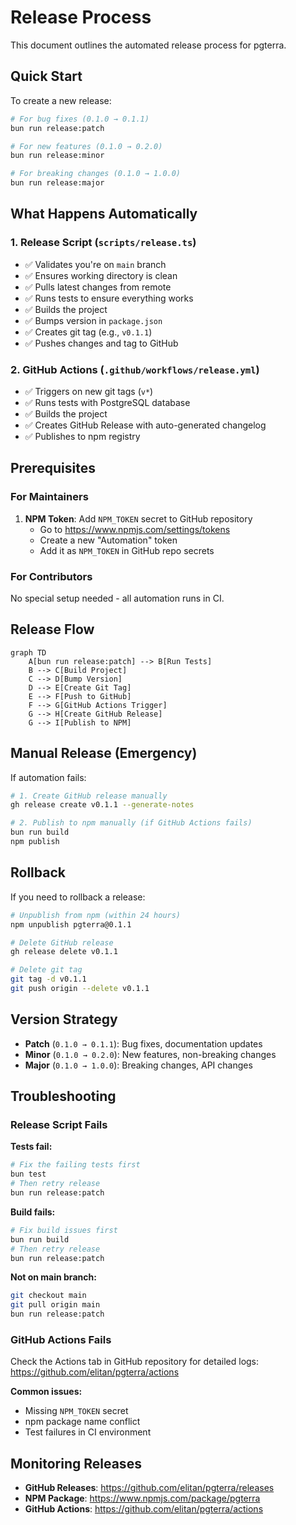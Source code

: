 # Release Process

This document outlines the automated release process for pgterra.

## Quick Start

To create a new release:

```bash
# For bug fixes (0.1.0 → 0.1.1)
bun run release:patch

# For new features (0.1.0 → 0.2.0)
bun run release:minor

# For breaking changes (0.1.0 → 1.0.0)
bun run release:major
```

## What Happens Automatically

### 1. Release Script (`scripts/release.ts`)
- ✅ Validates you're on `main` branch
- ✅ Ensures working directory is clean
- ✅ Pulls latest changes from remote
- ✅ Runs tests to ensure everything works
- ✅ Builds the project
- ✅ Bumps version in `package.json`
- ✅ Creates git tag (e.g., `v0.1.1`)
- ✅ Pushes changes and tag to GitHub

### 2. GitHub Actions (`.github/workflows/release.yml`)
- ✅ Triggers on new git tags (`v*`)
- ✅ Runs tests with PostgreSQL database
- ✅ Builds the project
- ✅ Creates GitHub Release with auto-generated changelog
- ✅ Publishes to npm registry

## Prerequisites

### For Maintainers
1. **NPM Token**: Add `NPM_TOKEN` secret to GitHub repository
   - Go to https://www.npmjs.com/settings/tokens
   - Create a new "Automation" token
   - Add it as `NPM_TOKEN` in GitHub repo secrets

### For Contributors
No special setup needed - all automation runs in CI.

## Release Flow

```mermaid
graph TD
    A[bun run release:patch] --> B[Run Tests]
    B --> C[Build Project] 
    C --> D[Bump Version]
    D --> E[Create Git Tag]
    E --> F[Push to GitHub]
    F --> G[GitHub Actions Trigger]
    G --> H[Create GitHub Release]
    G --> I[Publish to NPM]
```

## Manual Release (Emergency)

If automation fails:

```bash
# 1. Create GitHub release manually
gh release create v0.1.1 --generate-notes

# 2. Publish to npm manually (if GitHub Actions fails)
bun run build
npm publish
```

## Rollback

If you need to rollback a release:

```bash
# Unpublish from npm (within 24 hours)
npm unpublish pgterra@0.1.1

# Delete GitHub release
gh release delete v0.1.1

# Delete git tag
git tag -d v0.1.1
git push origin --delete v0.1.1
```

## Version Strategy

- **Patch** (`0.1.0 → 0.1.1`): Bug fixes, documentation updates
- **Minor** (`0.1.0 → 0.2.0`): New features, non-breaking changes
- **Major** (`0.1.0 → 1.0.0`): Breaking changes, API changes

## Troubleshooting

### Release Script Fails

**Tests fail:**
```bash
# Fix the failing tests first
bun test
# Then retry release
bun run release:patch
```

**Build fails:**
```bash
# Fix build issues first
bun run build
# Then retry release
bun run release:patch
```

**Not on main branch:**
```bash
git checkout main
git pull origin main
bun run release:patch
```

### GitHub Actions Fails

Check the Actions tab in GitHub repository for detailed logs:
https://github.com/elitan/pgterra/actions

**Common issues:**
- Missing `NPM_TOKEN` secret
- npm package name conflict
- Test failures in CI environment

## Monitoring Releases

- **GitHub Releases**: https://github.com/elitan/pgterra/releases
- **NPM Package**: https://www.npmjs.com/package/pgterra
- **GitHub Actions**: https://github.com/elitan/pgterra/actions